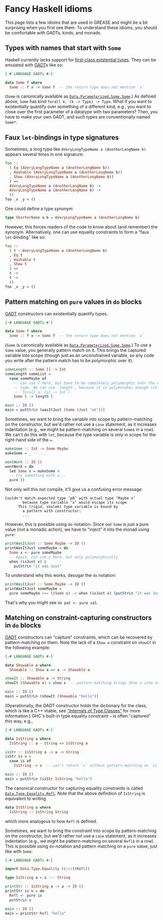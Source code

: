 # Fancy Haskell idioms

This page lists a few idioms that are used in GREASE and might be a bit
surprising when you first see them. To understand these idioms, you should be
comfortable with GADTs, kinds, and monads.

## Types with names that start with `Some`

Haskell currently lacks support for [first-class existential types]. They can be
emulated with [GADT]s like so:
```haskell
{-# LANGUAGE GADTs #-}

data Some f where
  Some :: f x -> Some f  -- the return type does not mention `x`
```
(`Some` is canonically available as [`Data.Parameterized.Some.Some`].) As
defined above, `Some` has kind `forall k. (k -> Type) -> Type`. What if you want
to existentially quantify over something of a different kind, e.g., you want to
close over the first parameter of a datatype with two parameters? Then, you have
to make your own GADT, and such types are conventionally named `Some*`.

[first-class existential types]: https://github.com/ghc-proposals/ghc-proposals/pull/473

## Faux `let`-bindings in type signatures

Sometimes, a long type like `AVeryLongTypeName a (AnotherLongName b)` appears
several times in one signature:
```haskell
foo ::
  ( Eq (AVeryLongTypeName a (AnotherLongName b))
  , Hashable (AVeryLongTypeName a (AnotherLongName b))
  , Show (AVeryLongTypeName a (AnotherLongName b))
  ) =>
  AVeryLongTypeName a (AnotherLongName b) ->
  AVeryLongTypeName a (AnotherLongName b) ->
  ()
foo _x _y = ()
```
One could define a type synonym
```haskell
type ShorterName a b = AVeryLongTypeName a (AnotherLongName b)
```
However, this forces readers of the code to know about (and remember) the
synonym. Alternatively, one can use equality constraints to form a "faux
`let`-binding" like so:
```haskell
foo ::
  ( t ~ AVeryLongTypeName a (AnotherLongName b)
  , Eq t
  , Hashable t
  , Show t
  ) =>
  t ->
  t ->
  ()
foo _x _y = ()
```

## Pattern matching on `pure` values in `do` blocks

[GADT] constructors can existentially quantify types.
```haskell
{-# LANGUAGE GADTs #-}

data Some f where
  Some :: f x -> Some f  -- the return type does not mention `x`
```
(`Some` is canonically available as [`Data.Parameterized.Some.Some`].) To use
a `Some` value, you generally pattern match on it. This brings the captured
variable into scope (though just as an unconstrained variable, so any code you
write after the pattern match has to be polymorphic over it).
```haskell
someLength :: Some [] -> Int
someLength someList =
  case someMaybe of
    -- Can use l here, but have to be completely polymorphic over the element
    -- type. We can use `length`, because it is polymorphic enough (it has type
    -- `forall a. [a] -> Int`).
    Some l -> length l

main :: IO ()
main = putStrLn (wasItJust (Some (Just "ok")))
```
Sometimes, we want to bring the variable into scope by pattern-matching on
the constructor, but we'd rather not use a `case` statement, as it increases
indentation (e.g., we might be pattern-matching on several `Some`s in a row).
We can't do this with `let`, because the type variable is only in scope for the
right-hand side of the `=`.
```haskell
makeSome :: Int -> Some Maybe
makeSome = _ -- ...

wontWork :: IO ()
wontWork = do
  let Some x = makeSome 4
  -- try something with x...
  pure ()
```
Not only will this not compile, it'll give us a confusing error message:
```
Couldn't match expected type ‘p0’ with actual type ‘Maybe x’
        because type variable ‘x’ would escape its scope
      This (rigid, skolem) type variable is bound by
        a pattern with constructor:
        ...
```
However, this *is* possible using `do`-notation. Since our `Some` is just a
pure value (not a monadic action), we have to "inject" it into the monad using
`pure`:
```haskell
printWasItJust :: Some Maybe -> IO ()
printWasItJust someMaybe = do
  Some x <- pure someMaybe
  -- Again, can use x here, but only polymorphically
  when (isJust x) $
    putStrLn "it was Just"
```
To understand why this works, desugar the `do` notation:
```haskell
printWasItJust :: Some Maybe -> IO ()
printWasItJust someMaybe =
  pure someMaybe >>= \(Some x) -> when (isJust x) (putStrLn "it was Just")
```
That's why you might see `do pat <- pure val`.

[`Data.Parameterized.Some.Some`]: https://hackage-content.haskell.org/package/parameterized-utils-2.1.10.0/docs/Data-Parameterized-Some.html#t:Some

## Matching on constraint-capturing constructors in `do` blocks

[GADT] constructors can "capture" constraints, which can be recovered by
pattern-matching on them. Note the lack of a `Show a` constraint on `showIt` in
the following example:
```haskell
{-# LANGUAGE GADTs #-}

data Showable a where
  Showable :: Show a => a -> Showable a

showIt :: Showable a -> String
showIt (Showable x) = show x  -- pattern matching brings Show a into scope

main :: IO ()
main = putStrLn (showIt (Showable "hello"))
```
(Operationally, the GADT constructor holds the dictionary for
the class, which is like a C++ vtable, see ["Internals of Type
Classes"](https://nikivazou.github.io/CMSC498V/lectures/TypeClasses.html)
for more information.) GHC's built-in type equality constraint `~` is often
"captured" this way, e.g.,
```haskell
{-# LANGUAGE GADTs #-}

data IsString a where
  IsString :: a ~ String => IsString a

isStr :: IsString a -> a -> String
isStr is v =
  case is of
    IsString -> v  -- can't return `v` without pattern-matching on `is`

main :: IO ()
main = putStrLn (isStr IsString "hello")
```
The canonical constructor for capturing equality constraints is called
[`Data.Type.Equality.Refl`]. Note that the above definition of `IsString` is
equivalent to writing
```haskell
data IsString a where
  IsString :: IsString String
```
which more analogous to how `Refl` is defined.

Sometimes, we want to bring the constraint into scope by pattern-matching on
the constructor, but we'd rather not use a `case` statement, as it increases
indentation (e.g., we might be pattern-matching on several `Refl`s in a row).
This is possible using `do`-notation and pattern matching on a `pure` value,
just like with `Some`:
```haskell
{-# LANGUAGE GADTs #-}

import Data.Type.Equality ((:~:)(Refl))

type IsString a = a :~: String

printStr :: IsString a -> a -> IO ()
printStr is v = do
  Refl <- pure is
  putStrLn v

main :: IO ()
main = printStr Refl "hello"
```

[`Data.Type.Equality.Refl`]: https://hackage.haskell.org/package/base-4.21.0.0/docs/Data-Type-Equality.html#t::-126-:
[GADT]: https://downloads.haskell.org/ghc/latest/docs/users_guide/exts/gadt.html

